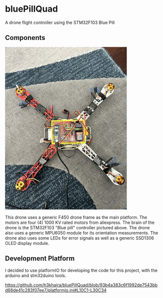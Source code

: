 # bluePillQuad
A drone flight controller using the STM32F103 Blue Pill

## Components

<img src="./extra/drone.jpg" alt="Drone" width="400"/>

This drone uses a generic F450 drone frame as the main platform. The motors are four (4) 1000 KV rated motors from aliexpress. 
The brain of the drone is the STM32F103 "Blue pill" controller pictured above. The drone also uses a generic MPU6050 module for its orientation measurements. The drone also uses some LEDs for error signals as well as a generic SSD1306 OLED display module. 

## Development Platform

I decided to use platformIO for developing the code for this project, with the arduino and stm32duino tools. 

https://github.com/h3khaira/bluePillQuad/blob/93b4a383c6f1992de7543bbd68de41c283f07ee7/platformio.ini#L10C1-L30C34


